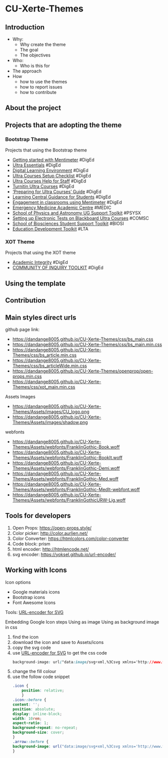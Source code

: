# CU-Xerte-Themes

## Introduction

- Why:
  - Why create the theme
  - The goal
  - The objectives
- Who:
  - Who is this for
- The approach
- How
  - how to use the themes
  - how to report issues
  - how to contribute


## About the project

<!-- - it is still in development therefore new updates and tweaks are constantly added to the master stylesheet
- I need to figure out a way that all projects use the template get the latest version of stylesheet
- I don't want people who use the template need to go through the hassel of updating the stylesheet themselves whenever there is an update -->


## Projects that are adopting the theme

### Bootstrap Theme

Projects that using the Bootstrap theme

- [Getting started with Mentimeter](https://xerte.cardiff.ac.uk/play_18796#page1) #DigEd
- [Ultra Essentials](https://xerte.cardiff.ac.uk/play_18321#UltraEssentials) #DigEd
- [Digital Learning Environment](https://xerte.cardiff.ac.uk/play_18292#page1) #DigEd
- [Ultra Courses Setup Checklist](https://xerte.cardiff.ac.uk/play_18204#page1) #DigEd
- [Ultra Courses Help for Staff](https://xerte.cardiff.ac.uk/play_19885#page1) #DigEd
- [Turnitin Ultra Courses](https://xerte.cardiff.ac.uk/play_19039#page1) #DigEd
- [‘Preparing for Ultra Courses’ Guide](https://xerte.cardiff.ac.uk/play_19104#Aims_&_Use_of_Resource) #DigEd
- [Learning Central Guidance for Students](https://xerte.cardiff.ac.uk/play_18610#Home) #DigEd
- [Engagement in classrooms using Mentimeter](https://xerte.cardiff.ac.uk/play_18796) #DigEd
- [Emergency Medicine Academic Centre](https://xerte.cardiff.ac.uk/play_20643) #MEDIC
- [School of Physics and Astronomy UG Support Toolkit](https://xerte.cardiff.ac.uk/play_19724) #PSYSX
- [Setting up Electronic Tests on Blackboard Ultra Courses](https://xerte.cardiff.ac.uk/play_20396) #COMSC
- [School of Biosciences Student Support Toolkit](https://xerte.cardiff.ac.uk/play_18168#page1) #BIOSI
- [Education Development Toolkit](https://xerte.cardiff.ac.uk/play_18569#page1) #LTA

### XOT Theme

Projects that using the XOT theme

- [Academic Integrity](https://xerte.cardiff.ac.uk/play_20576#page1) #DigEd
- [COMMUNITY OF INQUIRY TOOLKIT](https://xerte.cardiff.ac.uk/play_18701#page1) #DigEd


## Using the template

<!-- 1. Download the template from github
2. Upload the template to your Xerte project
3. Add the following code to the head of the project
    ```html
    <link rel="stylesheet" href="https://dandange8005.github.io/CU-Xerte-Themes/css/bs_main.min.css">
    ``` -->

## Contribution

## Main styles direct urls
github page link: 
- https://dandange8005.github.io/CU-Xerte-Themes/css/bs_main.css
- https://dandange8005.github.io/CU-Xerte-Themes/css/bs_main.min.css
- https://dandange8005.github.io/CU-Xerte-Themes/css/bs_article.min.css
- https://dandange8005.github.io/CU-Xerte-Themes/css/bs_articleWide.min.css
- https://dandange8005.github.io/CU-Xerte-Themes/openprop/open-props.min.css
- https://dandange8005.github.io/CU-Xerte-Themes/css/xot_main.min.css


Assets
Images
- https://dandange8005.github.io/CU-Xerte-Themes/Assets/images/CU_logo.png
- https://dandange8005.github.io/CU-Xerte-Themes/Assets/images/shadow.png

webfonts
- https://dandange8005.github.io/CU-Xerte-Themes/Assets/webfonts/FranklinGothic-Book.woff
- https://dandange8005.github.io/CU-Xerte-Themes/Assets/webfonts/FranklinGothic-BookIt.woff
- https://dandange8005.github.io/CU-Xerte-Themes/Assets/webfonts/FranklinGothic-Demi.woff
- https://dandange8005.github.io/CU-Xerte-Themes/Assets/webfonts/FranklinGothic-Med.woff
- https://dandange8005.github.io/CU-Xerte-Themes/Assets/webfonts/FranklinGothic-MedIt-webfont.woff
- https://dandange8005.github.io/CU-Xerte-Themes/Assets/webfonts/FranklinGothicURW-Lig.woff


## Tools for developers
1. Open Props: https://open-props.style/
2. Color picker: http://color.aurlien.net/
3. Color Converter: https://htmlcolors.com/color-converter
4. Code block: prism
5. html encoder: http://htmlencode.net/
6. svg encoder: https://yoksel.github.io/url-encoder/

## Working with Icons

Icon options
- Google materials icons
- Bootstrap icons
- Font Awesome Icons

Tools:
[URL-encoder for SVG](https://yoksel.github.io/url-encoder/)

Embedding Google Icon steps
Using as image
Using as background image in css

1. find the icon
2. download the icon and save to Assets/icons
3. copy the svg code
4. use [URL-encoder for SVG](https://yoksel.github.io/url-encoder/) to get the css code
    ```css
    background-image: url("data:image/svg+xml,%3Csvg xmlns='http://www.w3.org/2000/svg' height='40' width='40'%3E%3Cpath d='M10.458 29.833 8.5 27.875l16.792-16.75H10V8.333h20v20h-2.792V13.042Z'/%3E%3C/svg%3E");
    ```
5. change the fill colour
6. use the follow code snippet
    ```css
    .icon {
        position: relative;
        }
    .icon::before {
    content: '';
    position: absolute;
    display: inline-block;
    width: 10rem;
    aspect-ratio: 1;
    background-repeat: no-repeat;
    background-size: cover;
    }
    .arrow::before {
    background-image: url("data:image/svg+xml,%3Csvg xmlns='http://www.w3.org/2000/svg' height='40' fill='darkgreen' width='40'%3E%3Cpath d='M10.458 29.833 8.5 27.875l16.792-16.75H10V8.333h20v20h-2.792V13.042Z'/%3E%3C/svg%3E");
    }
    ```

